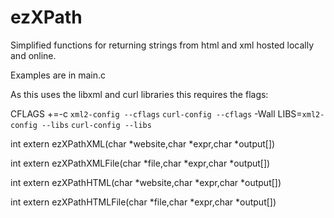 # ezXPath
Simplified functions for returning strings from html and xml hosted locally and online.

Examples are in main.c


As this uses the libxml and curl libraries this requires the flags:

CFLAGS +=-c `xml2-config --cflags` `curl-config --cflags` -Wall
LIBS=`xml2-config --libs` `curl-config --libs`



int extern ezXPathXML(char *website,char *expr,char *output[])

int extern ezXPathXMLFile(char *file,char *expr,char *output[])

int extern ezXPathHTML(char *website,char *expr,char *output[])

int extern ezXPathHTMLFile(char *file,char *expr,char *output[])
